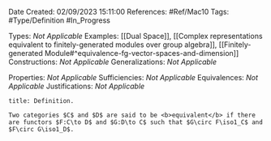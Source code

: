 <div class="topSpace"></div>

Date Created: 02/09/2023 15:11:00
References: #Ref/Mac10
Tags: #Type/Definition #In_Progress

Types: <i>Not Applicable</i>
Examples: [[Dual Space]], [[Complex representations equivalent to finitely-generated modules over group algebra]], [[Finitely-generated Module#^equivalence-fg-vector-spaces-and-dimension]]
Constructions: <i>Not Applicable</i>
Generalizations: <i>Not Applicable</i>

Properties: <i>Not Applicable</i>
Sufficiencies: <i>Not Applicable</i>
Equivalences: <i>Not Applicable</i>
Justifications: <i>Not Applicable</i>

``` ad-Definition
title: Definition.

Two categories $C$ and $D$ are said to be <b>equivalent</b> if there are functors $F:C\to D$ and $G:D\to C$ such that $G\circ F\iso1_C$ and $F\circ G\iso1_D$.

```
